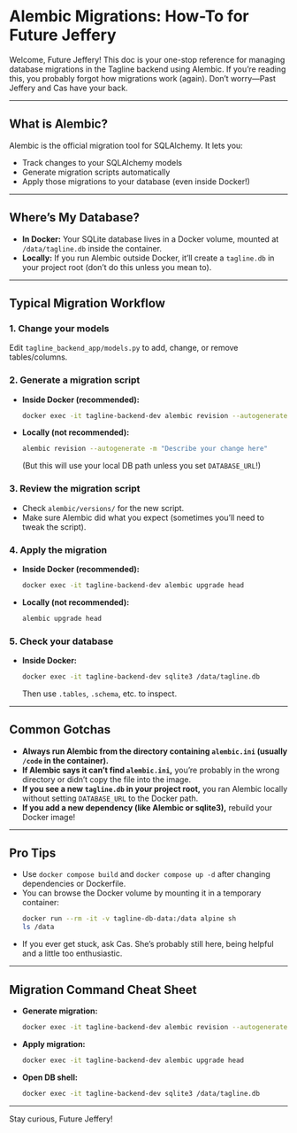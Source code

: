 # Alembic Migrations: How-To for Future Jeffery

Welcome, Future Jeffery! This doc is your one-stop reference for managing database migrations in the Tagline backend using Alembic. If you’re reading this, you probably forgot how migrations work (again). Don’t worry—Past Jeffery and Cas have your back.

---

## What is Alembic?
Alembic is the official migration tool for SQLAlchemy. It lets you:
- Track changes to your SQLAlchemy models
- Generate migration scripts automatically
- Apply those migrations to your database (even inside Docker!)

---

## Where’s My Database?
- **In Docker:** Your SQLite database lives in a Docker volume, mounted at `/data/tagline.db` inside the container.
- **Locally:** If you run Alembic outside Docker, it’ll create a `tagline.db` in your project root (don’t do this unless you mean to).

---

## Typical Migration Workflow

### 1. **Change your models**
Edit `tagline_backend_app/models.py` to add, change, or remove tables/columns.

### 2. **Generate a migration script**
- **Inside Docker (recommended):**
  ```bash
  docker exec -it tagline-backend-dev alembic revision --autogenerate -m "Describe your change here"
  ```
- **Locally (not recommended):**
  ```bash
  alembic revision --autogenerate -m "Describe your change here"
  ```
  (But this will use your local DB path unless you set `DATABASE_URL`!)

### 3. **Review the migration script**
- Check `alembic/versions/` for the new script.
- Make sure Alembic did what you expect (sometimes you’ll need to tweak the script).

### 4. **Apply the migration**
- **Inside Docker (recommended):**
  ```bash
  docker exec -it tagline-backend-dev alembic upgrade head
  ```
- **Locally (not recommended):**
  ```bash
  alembic upgrade head
  ```

### 5. **Check your database**
- **Inside Docker:**
  ```bash
  docker exec -it tagline-backend-dev sqlite3 /data/tagline.db
  ```
  Then use `.tables`, `.schema`, etc. to inspect.

---

## Common Gotchas
- **Always run Alembic from the directory containing `alembic.ini` (usually `/code` in the container).**
- **If Alembic says it can’t find `alembic.ini`,** you’re probably in the wrong directory or didn’t copy the file into the image.
- **If you see a new `tagline.db` in your project root,** you ran Alembic locally without setting `DATABASE_URL` to the Docker path.
- **If you add a new dependency (like Alembic or sqlite3),** rebuild your Docker image!

---

## Pro Tips
- Use `docker compose build` and `docker compose up -d` after changing dependencies or Dockerfile.
- You can browse the Docker volume by mounting it in a temporary container:
  ```bash
  docker run --rm -it -v tagline-db-data:/data alpine sh
  ls /data
  ```
- If you ever get stuck, ask Cas. She’s probably still here, being helpful and a little too enthusiastic.

---

## Migration Command Cheat Sheet
- **Generate migration:**
  ```bash
  docker exec -it tagline-backend-dev alembic revision --autogenerate -m "your message"
  ```
- **Apply migration:**
  ```bash
  docker exec -it tagline-backend-dev alembic upgrade head
  ```
- **Open DB shell:**
  ```bash
  docker exec -it tagline-backend-dev sqlite3 /data/tagline.db
  ```

---

Stay curious, Future Jeffery!
